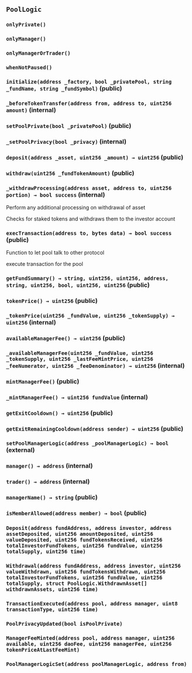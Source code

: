 ## `PoolLogic`





### `onlyPrivate()`





### `onlyManager()`





### `onlyManagerOrTrader()`





### `whenNotPaused()`






### `initialize(address _factory, bool _privatePool, string _fundName, string _fundSymbol)` (public)





### `_beforeTokenTransfer(address from, address to, uint256 amount)` (internal)





### `setPoolPrivate(bool _privatePool)` (public)





### `_setPoolPrivacy(bool _privacy)` (internal)





### `deposit(address _asset, uint256 _amount) → uint256` (public)





### `withdraw(uint256 _fundTokenAmount)` (public)





### `_withdrawProcessing(address asset, address to, uint256 portion) → bool success` (internal)

Perform any additional processing on withdrawal of asset


Checks for staked tokens and withdraws them to the investor account


### `execTransaction(address to, bytes data) → bool success` (public)

Function to let pool talk to other protocol


execute transaction for the pool


### `getFundSummary() → string, uint256, uint256, address, string, uint256, bool, uint256, uint256` (public)





### `tokenPrice() → uint256` (public)





### `_tokenPrice(uint256 _fundValue, uint256 _tokenSupply) → uint256` (internal)





### `availableManagerFee() → uint256` (public)





### `_availableManagerFee(uint256 _fundValue, uint256 _tokenSupply, uint256 _lastFeeMintPrice, uint256 _feeNumerator, uint256 _feeDenominator) → uint256` (internal)





### `mintManagerFee()` (public)





### `_mintManagerFee() → uint256 fundValue` (internal)





### `getExitCooldown() → uint256` (public)





### `getExitRemainingCooldown(address sender) → uint256` (public)





### `setPoolManagerLogic(address _poolManagerLogic) → bool` (external)





### `manager() → address` (internal)





### `trader() → address` (internal)





### `managerName() → string` (public)





### `isMemberAllowed(address member) → bool` (public)






### `Deposit(address fundAddress, address investor, address assetDeposited, uint256 amountDeposited, uint256 valueDeposited, uint256 fundTokensReceived, uint256 totalInvestorFundTokens, uint256 fundValue, uint256 totalSupply, uint256 time)`





### `Withdrawal(address fundAddress, address investor, uint256 valueWithdrawn, uint256 fundTokensWithdrawn, uint256 totalInvestorFundTokens, uint256 fundValue, uint256 totalSupply, struct PoolLogic.WithdrawnAsset[] withdrawnAssets, uint256 time)`





### `TransactionExecuted(address pool, address manager, uint8 transactionType, uint256 time)`





### `PoolPrivacyUpdated(bool isPoolPrivate)`





### `ManagerFeeMinted(address pool, address manager, uint256 available, uint256 daoFee, uint256 managerFee, uint256 tokenPriceAtLastFeeMint)`





### `PoolManagerLogicSet(address poolManagerLogic, address from)`





